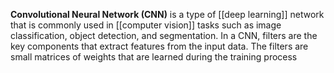 **Convolutional Neural Network (CNN)** is a type of [[deep learning]] network that is commonly used in [[computer vision]] tasks such as image classification, object detection, and segmentation. In a CNN, filters are the key components that extract features from the input data. The filters are small matrices of weights that are learned during the training process
